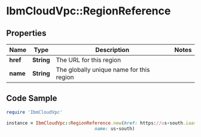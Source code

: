 # IbmCloudVpc::RegionReference

## Properties

Name | Type | Description | Notes
------------ | ------------- | ------------- | -------------
**href** | **String** | The URL for this region | 
**name** | **String** | The globally unique name for this region | 

## Code Sample

```ruby
require 'IbmCloudVpc'

instance = IbmCloudVpc::RegionReference.new(href: https://us-south.iaas.cloud.ibm.com/v1/regions/us-south,
                                 name: us-south)
```



